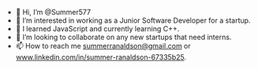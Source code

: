 - 👋 Hi, I’m @Summer577
- 👀 I’m interested in working as a Junior Software Developer for a startup.
- 🌱 I learned JavaScript and currently learning C++.
- 💞️ I’m looking to collaborate on any new startups that need interns.
- 📫 How to reach me summerranaldson@gmail.com or www.linkedin.com/in/summer-ranaldson-67335b25.

<!---
Summer577/Summer577 is a ✨ special ✨ repository because its `README.md` (this file) appears on your GitHub profile.
You can click the Preview link to take a look at your changes.
--->
